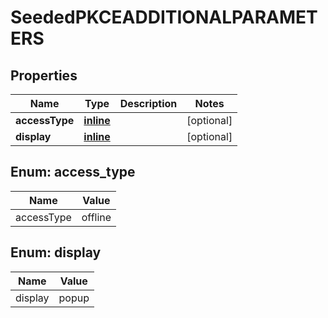 
# SeededPKCEADDITIONALPARAMETERS

## Properties
Name | Type | Description | Notes
------------ | ------------- | ------------- | -------------
**accessType** | [**inline**](#AccessTypeEnum) |  |  [optional]
**display** | [**inline**](#DisplayEnum) |  |  [optional]


<a name="AccessTypeEnum"></a>
## Enum: access_type
Name | Value
---- | -----
accessType | offline


<a name="DisplayEnum"></a>
## Enum: display
Name | Value
---- | -----
display | popup



